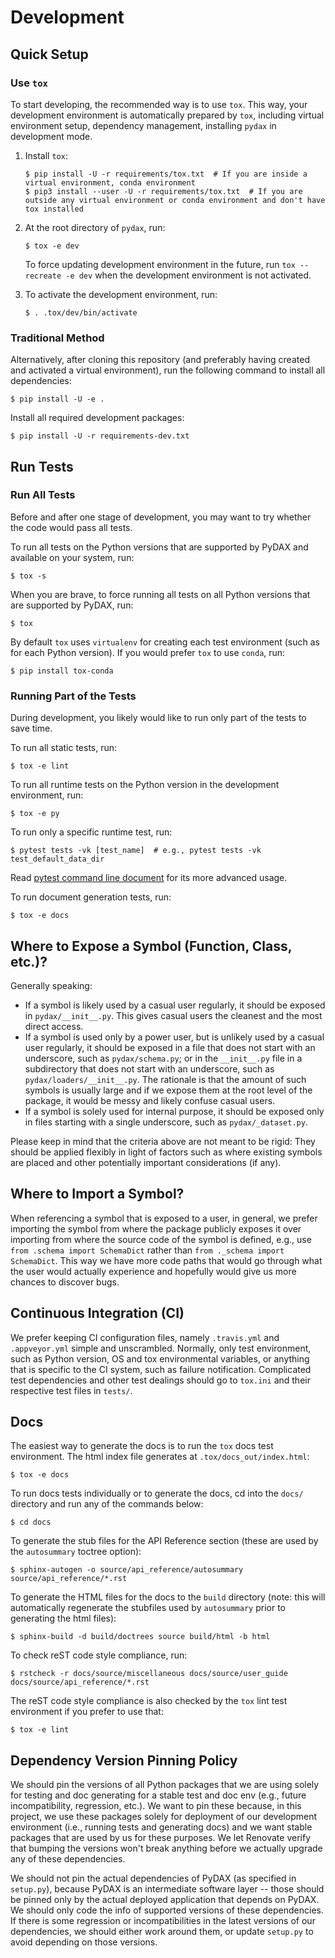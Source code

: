 # Development

## Quick Setup

### Use `tox`

To start developing, the recommended way is to use `tox`. This way, your development environment is automatically
prepared by `tox`, including virtual environment setup, dependency management, installing `pydax` in development mode.

1. Install `tox`:

       $ pip install -U -r requirements/tox.txt  # If you are inside a virtual environment, conda environment
       $ pip3 install --user -U -r requirements/tox.txt  # If you are outside any virtual environment or conda environment and don't have tox installed

2. At the root directory of `pydax`, run:

       $ tox -e dev

   To force updating development environment in the future, run `tox --recreate -e dev` when the development environment
   is not activated.

3. To activate the development environment, run:

       $ . .tox/dev/bin/activate

### Traditional Method

Alternatively, after cloning this repository (and preferably having created and activated a virtual environment), run
the following command to install all dependencies:

    $ pip install -U -e .

Install all required development packages:

    $ pip install -U -r requirements-dev.txt

## Run Tests

### Run All Tests

Before and after one stage of development, you may want to try whether the code would pass all tests.

To run all tests on the Python versions that are supported by PyDAX and available on your system, run:

    $ tox -s

When you are brave, to force running all tests on all Python versions that are supported by PyDAX, run:

    $ tox

By default `tox` uses `virtualenv` for creating each test environment (such as for each Python version). If you would
prefer `tox` to use `conda`, run:

    $ pip install tox-conda

### Running Part of the Tests

During development, you likely would like to run only part of the tests to save time.

To run all static tests, run:

    $ tox -e lint

To run all runtime tests on the Python version in the development environment, run:

    $ tox -e py

To run only a specific runtime test, run:

    $ pytest tests -vk [test_name]  # e.g., pytest tests -vk test_default_data_dir

Read [pytest command line document](https://docs.pytest.org/en/stable/usage.html) for its more advanced usage.

To run document generation tests, run:

    $ tox -e docs

## Where to Expose a Symbol (Function, Class, etc.)?

Generally speaking:

- If a symbol is likely used by a casual user regularly, it should be exposed in `pydax/__init__.py`. This gives casual
  users the cleanest and the most direct access.
- If a symbol is used only by a power user, but is unlikely used by a casual user regularly, it should be exposed in a
  file that does not start with an underscore, such as `pydax/schema.py`; or in the `__init__.py` file in a subdirectory
  that does not start with an underscore, such as `pydax/loaders/__init__.py`. The rationale is that the amount of such
  symbols is usually large and if we expose them at the root level of the package, it would be messy and likely confuse
  casual users.
- If a symbol is solely used for internal purpose, it should be exposed only in files starting with a single underscore,
  such as `pydax/_dataset.py`.

Please keep in mind that the criteria above are not meant to be rigid: They should be applied flexibly in light of
factors such as where existing symbols are placed and other potentially important considerations (if any).

## Where to Import a Symbol?

When referencing a symbol that is exposed to a user, in general, we prefer importing the symbol from where the package
publicly exposes it over importing from where the source code of the symbol is defined, e.g., use `from .schema import
SchemaDict` rather than `from ._schema import SchemaDict`. This way we have more code paths that would go through what
the user would actually experience and hopefully would give us more chances to discover bugs.

## Continuous Integration (CI)

We prefer keeping CI configuration files, namely `.travis.yml` and `.appveyor.yml` simple and unscrambled. Normally,
only test environment, such as Python version, OS and tox environmental variables, or anything that is specific to the
CI system, such as failure notification. Complicated test dependencies and other test dealings should go to `tox.ini`
and their respective test files in `tests/`.

## Docs

The easiest way to generate the docs is to run the `tox` docs test environment. The html index file generates at `.tox/docs_out/index.html`:

    $ tox -e docs

To run docs tests individually or to generate the docs, cd into the `docs/` directory and run any of the commands below:

    $ cd docs

To generate the stub files for the API Reference section (these are used by the `autosummary` toctree option):

    $ sphinx-autogen -o source/api_reference/autosummary source/api_reference/*.rst

To generate the HTML files for the docs to the `build` directory (note: this will automatically regenerate the stubfiles used by `autosummary` prior to generating the html files):

    $ sphinx-build -d build/doctrees source build/html -b html

To check reST code style compliance, run:

    $ rstcheck -r docs/source/miscellaneous docs/source/user_guide docs/source/api_reference/*.rst

The reST code style compliance is also checked by the `tox` lint test environment if you prefer to use that:

    $ tox -e lint

## Dependency Version Pinning Policy

We should pin the versions of all Python packages that we are using solely for testing and doc
generating for a stable test and doc env (e.g., future incompatibility, regression, etc.). We want
to pin these because, in this project, we use these packages solely for deployment of our development
environment (i.e., running tests and generating docs) and we want stable packages that are used by
us for these purposes. We let Renovate verify that bumping the versions won't
break anything before we actually upgrade any of these dependencies.

We should not pin the actual dependencies of PyDAX (as specified in `setup.py`), because PyDAX is an
intermediate software layer -- those should be pinned only by the actual deployed application that
depends on PyDAX. We should only code the info of supported versions of these dependencies. If there
is some regression or incompatibilities in the latest versions of our dependencies, we should either
work around them, or update `setup.py` to avoid depending on those versions.
